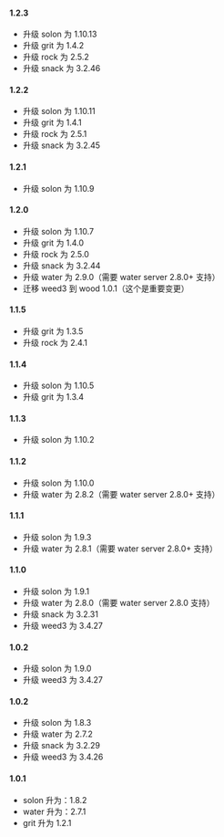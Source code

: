 #### 1.2.3
* 升级 solon 为 1.10.13
* 升级 grit 为 1.4.2
* 升级 rock  为 2.5.2
* 升级 snack 为 3.2.46

#### 1.2.2
* 升级 solon 为 1.10.11
* 升级 grit 为 1.4.1
* 升级 rock  为 2.5.1
* 升级 snack 为 3.2.45

#### 1.2.1
* 升级 solon 为 1.10.9

#### 1.2.0
* 升级 solon 为 1.10.7
* 升级 grit 为 1.4.0
* 升级 rock  为 2.5.0
* 升级 snack 为 3.2.44
* 升级 water 为 2.9.0（需要 water server 2.8.0+ 支持）
* 迁移 weed3 到 wood 1.0.1（这个是重要变更）

#### 1.1.5
* 升级 grit 为 1.3.5
* 升级 rock  为 2.4.1

#### 1.1.4
* 升级 solon 为 1.10.5
* 升级 grit 为 1.3.4

#### 1.1.3
* 升级 solon 为 1.10.2

#### 1.1.2
* 升级 solon 为 1.10.0
* 升级 water 为 2.8.2（需要 water server 2.8.0+ 支持）

#### 1.1.1
* 升级 solon 为 1.9.3
* 升级 water 为 2.8.1（需要 water server 2.8.0+ 支持）

#### 1.1.0
* 升级 solon 为 1.9.1
* 升级 water 为 2.8.0（需要 water server 2.8.0 支持）
* 升级 snack 为 3.2.31
* 升级 weed3 为 3.4.27

#### 1.0.2
* 升级 solon 为 1.9.0
* 升级 weed3 为 3.4.27

#### 1.0.2
* 升级 solon 为 1.8.3
* 升级 water 为 2.7.2
* 升级 snack 为 3.2.29
* 升级 weed3 为 3.4.26

#### 1.0.1
* solon 升为：1.8.2
* water 升为：2.7.1
* grit 升为 1.2.1